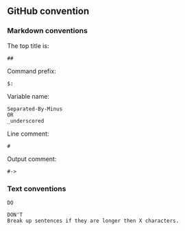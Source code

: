 ## GitHub convention

### Markdown conventions

The top title is:  
```
##
```

Command prefix:  
```
$:
```

Variable name:  
```
Separated-By-Minus
OR
_underscored
```

Line comment:
```
#
```

Output comment:  
```
#->
```

### Text conventions

```
DO

DON'T
Break up sentences if they are longer then X characters.  
```
